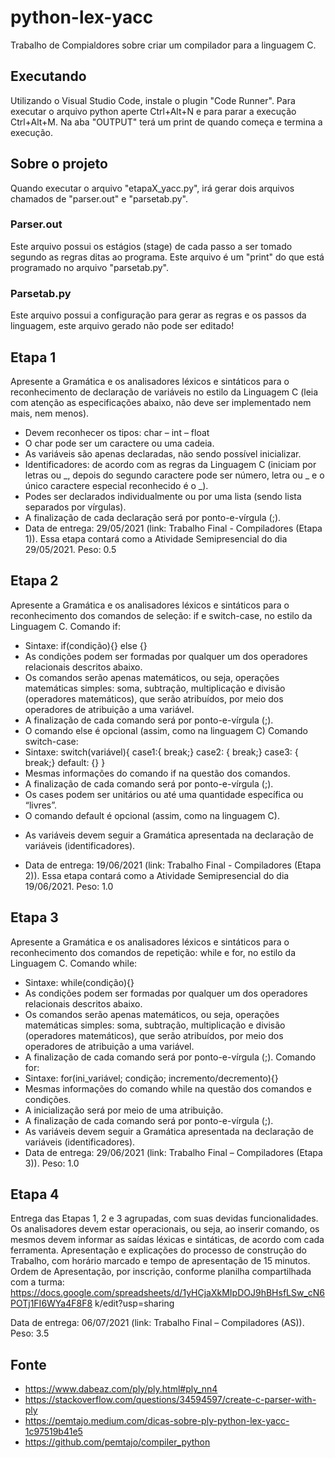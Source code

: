 # python-lex-yacc
Trabalho de Compialdores sobre criar um compilador para a linguagem C.

## Executando 
Utilizando o Visual Studio Code, instale o plugin "Code Runner".
Para executar o arquivo python aperte Ctrl+Alt+N e para parar a execução Ctrl+Alt+M.
Na aba "OUTPUT" terá um print de quando começa e termina a execução.

## Sobre o projeto
Quando executar o arquivo "etapaX_yacc.py", irá gerar dois arquivos chamados de "parser.out" e "parsetab.py".

### Parser.out
Este arquivo possui os estágios (stage) de cada passo a ser tomado segundo as regras ditas ao programa. Este arquivo é um "print" do que está programado no arquivo "parsetab.py".

### Parsetab.py
Este arquivo possui a configuração para gerar as regras e os passos da linguagem, este arquivo gerado não pode ser editado!
## Etapa 1
Apresente a Gramática e os analisadores léxicos e sintáticos para o reconhecimento de
declaração de variáveis no estilo da Linguagem C (leia com atenção as especificações abaixo,
não deve ser implementado nem mais, nem menos).
- Devem reconhecer os tipos: char – int – float
- O char pode ser um caractere ou uma cadeia.
- As variáveis são apenas declaradas, não sendo possível inicializar.
- Identificadores: de acordo com as regras da Linguagem C (iniciam por letras ou _, depois do
segundo caractere pode ser número, letra ou _ e o único caractere especial reconhecido é o _).
- Podes ser declarados individualmente ou por uma lista (sendo lista separados por vírgulas).
- A finalização de cada declaração será por ponto-e-vírgula (;).
- Data de entrega: 29/05/2021 (link: Trabalho Final - Compiladores (Etapa 1)). Essa etapa
contará como a Atividade Semipresencial do dia 29/05/2021.
Peso: 0.5

## Etapa 2
Apresente a Gramática e os analisadores léxicos e sintáticos para o reconhecimento dos
comandos de seleção: if e switch-case, no estilo da Linguagem C.
Comando if:
- Sintaxe: if(condição){<comandos>} else {<comandos>}
- As condições podem ser formadas por qualquer um dos operadores relacionais descritos
abaixo.
- Os comandos serão apenas matemáticos, ou seja, operações matemáticas simples: soma,
subtração, multiplicação e divisão (operadores matemáticos), que serão atribuídos, por meio
dos operadores de atribuição a uma variável.
- A finalização de cada comando será por ponto-e-vírgula (;).
- O comando else é opcional (assim, como na linguagem C)
Comando switch-case:
- Sintaxe: switch(variável){
 case1:{<comandos> break;}
 case2: {<comandos> break;}
 case3: {<comandos> break;}
 default: {<comandos>}
 }
- Mesmas informações do comando if na questão dos comandos.
- A finalização de cada comando será por ponto-e-vírgula (;).
- Os cases podem ser unitários ou até uma quantidade específica ou “livres”.
- O comando default é opcional (assim, como na linguagem C).
* As variáveis devem seguir a Gramática apresentada na declaração de variáveis
(identificadores).
- Data de entrega: 19/06/2021 (link: Trabalho Final - Compiladores (Etapa 2)). Essa etapa
contará como a Atividade Semipresencial do dia 19/06/2021.
Peso: 1.0

## Etapa 3
Apresente a Gramática e os analisadores léxicos e sintáticos para o reconhecimento dos
comandos de repetição: while e for, no estilo da Linguagem C.
Comando while:
- Sintaxe: while(condição){<comandos>}
- As condições podem ser formadas por qualquer um dos operadores relacionais descritos
abaixo.
- Os comandos serão apenas matemáticos, ou seja, operações matemáticas simples: soma,
subtração, multiplicação e divisão (operadores matemáticos), que serão atribuídos, por meio
dos operadores de atribuição a uma variável.
- A finalização de cada comando será por ponto-e-vírgula (;).
Comando for:
- Sintaxe: for(ini_variável; condição; incremento/decremento){<comandos>}
- Mesmas informações do comando while na questão dos comandos e condições.
- A inicialização será por meio de uma atribuição.
- A finalização de cada comando será por ponto-e-vírgula (;).
- As variáveis devem seguir a Gramática apresentada na declaração de variáveis
(identificadores).
- Data de entrega: 29/06/2021 (link: Trabalho Final – Compiladores (Etapa 3)).
Peso: 1.0

## Etapa 4
Entrega das Etapas 1, 2 e 3 agrupadas, com suas devidas funcionalidades.
Os analisadores devem estar operacionais, ou seja, ao inserir comando, os mesmos devem
informar as saídas léxicas e sintáticas, de acordo com cada ferramenta.
Apresentação e explicações do processo de construção do Trabalho, com horário marcado e
tempo de apresentação de 15 minutos.
Ordem de Apresentação, por inscrição, conforme planilha compartilhada com a turma:
https://docs.google.com/spreadsheets/d/1yHCjaXkMIpDOJ9hBHsfLSw_cN6POTj1FI6WYa4F8F8
k/edit?usp=sharing

Data de entrega: 06/07/2021 (link: Trabalho Final – Compiladores (AS)).
Peso: 3.5

## Fonte
- https://www.dabeaz.com/ply/ply.html#ply_nn4
- https://stackoverflow.com/questions/34594597/create-c-parser-with-ply
- https://pemtajo.medium.com/dicas-sobre-ply-python-lex-yacc-1c97519b41e5
- https://github.com/pemtajo/compiler_python